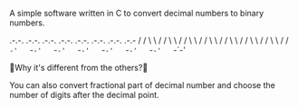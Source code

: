 A simple software written in C to convert decimal numbers to binary numbers.

  .-.-.   .-.-.   .-.-.   .-.-.   .-.-.   .-.-.   .-.-.   .-.-
 / / \ \ / / \ \ / / \ \ / / \ \ / / \ \ / / \ \ / / \ \ / / \
`-'   `-`-'   `-`-'   `-`-'   `-`-'   `-`-'   `-`-'   `-`-'

💯Why it's different from the others?💯

You can also convert fractional part of decimal number and choose the number of digits after the decimal point.
